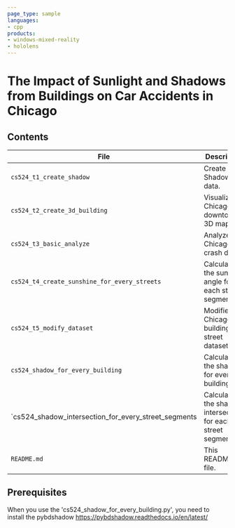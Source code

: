```yaml
---
page_type: sample
languages:
- cpp
products:
- windows-mixed-reality
- hololens
---
```


# The Impact of Sunlight and Shadows from Buildings on Car Accidents in Chicago

## Contents

| File | Description |
|-------------|-------------|
| `cs524_t1_create_shadow` | Create Shadow data. |
| `cs524_t2_create_3d_building` | Visualize Chicago downtown 3D map. |
| `cs524_t3_basic_analyze` | Analyze the Chicago crash data. |
| `cs524_t4_create_sunshine_for_every_streets` | Calculate the sunshine angle for each street segment. |
| `cs524_t5_modify_dataset` | Modified the Chicago building and street dataset. |
| `cs524_shadow_for_every_building` | Calculate the shadows for every building. |
| `cs524_shadow_intersection_for_every_street_segments | Calculate the shadow intersections for each street segment. |
| `README.md` | This README file. |

## Prerequisites

When you use the 'cs524_shadow_for_every_building.py', you need to install the pybdshadow
https://pybdshadow.readthedocs.io/en/latest/
